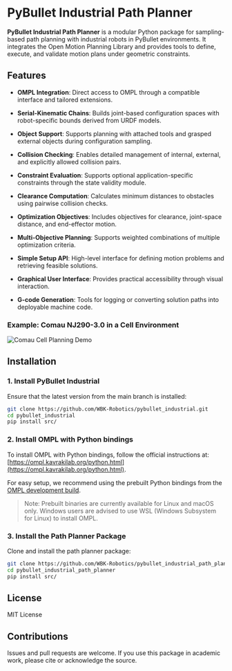 # PyBullet Industrial Path Planner

**PyBullet Industrial Path Planner** is a modular Python package for sampling-based path planning with industrial robots in PyBullet environments. It integrates the Open Motion Planning Library and provides tools to define, execute, and validate motion plans under geometric constraints.

## Features

* **OMPL Integration**: Direct access to OMPL through a compatible interface and tailored extensions.

* **Serial-Kinematic Chains**: Builds joint-based configuration spaces with robot-specific bounds derived from URDF models.

* **Object Support**: Supports planning with attached tools and grasped external objects during configuration sampling.

* **Collision Checking**: Enables detailed management of internal, external, and explicitly allowed collision pairs.

* **Constraint Evaluation**: Supports optional application-specific constraints through the state validity module.

* **Clearance Computation**: Calculates minimum distances to obstacles using pairwise collision checks.

* **Optimization Objectives**: Includes objectives for clearance, joint-space distance, and end-effector motion.

* **Multi-Objective Planning**: Supports weighted combinations of multiple optimization criteria.

* **Simple Setup API**: High-level interface for defining motion problems and retrieving feasible solutions.

* **Graphical User Interface**: Provides practical accessibility through visual interaction.

* **G-code Generation**: Tools for logging or converting solution paths into deployable machine code.

### Example: Comau NJ290-3.0 in a Cell Environment
![Comau Cell Planning Demo](./docs/comau_cell.gif)

## Installation

### 1. Install PyBullet Industrial

Ensure that the latest version from the main branch is installed:

```bash
git clone https://github.com/WBK-Robotics/pybullet_industrial.git
cd pybullet_industrial
pip install src/
```

### 2. Install OMPL with Python bindings

To install OMPL with Python bindings, follow the official instructions at:
[https://ompl.kavrakilab.org/python.html](https://ompl.kavrakilab.org/python.html).

For easy setup, we recommend using the prebuilt Python bindings from the [OMPL development build](https://github.com/ompl/ompl/releases/tag/prerelease).

> Note: Prebuilt binaries are currently available for Linux and macOS only.
> Windows users are advised to use WSL (Windows Subsystem for Linux) to install OMPL.

### 3. Install the Path Planner Package

Clone and install the path planner package:

```bash
git clone https://github.com/WBK-Robotics/pybullet_industrial_path_planner.git
cd pybullet_industrial_path_planner
pip install src/
```

## License

MIT License

## Contributions

Issues and pull requests are welcome. If you use this package in academic work, please cite or acknowledge the source.
